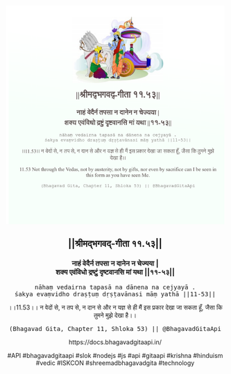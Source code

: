 <img src="../../asset/BG_11_53.png"/>
<center><h2>||श्रीमद्‍भगवद्‍-गीता ११.५३||</h2>
<h3>नाहं वेदैर्न तपसा न दानेन न चेज्यया |<br/>शक्य एवंविधो द्रष्टुं दृष्टवानसि मां यथा ||११-५३||</h3>
<pre>nāhaṃ vedairna tapasā na dānena na cejyayā .<br/>śakya evaṃvidho draṣṭuṃ dṛṣṭavānasi māṃ yathā ||11-53||</pre>
<p>।।11.53।। न वेदों से, न तप से, न दान से और न यज्ञ से ही मैं इस प्रकार देखा जा सकता हूँ, जैसा कि तुमने मुझे देखा है।।</p>
<pre>(Bhagavad Gita, Chapter 11, Shloka 53) || @BhagavadGitaApi</pre><p>https://docs.bhagavadgitaapi.in/</p><p>#API #bhagavadgitaapi #slok #nodejs #js #api #gitaapi #krishna #hinduism #vedic #ISKCON #shreemadbhagavadgita #technology</p></center>